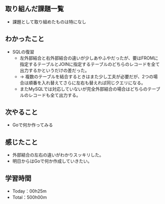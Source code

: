 ## 取り組んだ課題一覧
- 課題として取り組めたものは特になし
 
## わかったこと
- SQLの復習
  -  左外部結合と右外部結合の違いが少しあやふやだったが、要はFROMに指定するテーブルとJOINに指定するテーブルのどちらのレコードを全て出力するかというだけの差だった。
  -  → 複数のテーブルを結合するときはまた少し工夫が必要だが、2つの場合は順番を入れ替えてさらに左右も替えれば同じクエリになる。
  -  またMySQLでは対応していないが完全外部結合の場合はどちらのテーブルのレコードも全て出力する。

## 次やること
- Goで何か作ってみる

## 感じたこと
- 外部結合の左右の違いがわかりスッキリした。
- 明日からはGoで何か作成していきたい。

## 学習時間
- Today：00h25m
- Total：500h00m
